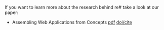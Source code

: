---
---
If you want to learn more about the research behind re# take a look
at our paper:

- Assembling Web Applications from Concepts [pdf]() [doi/cite]()
